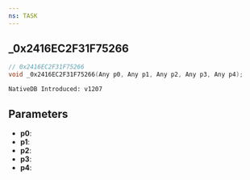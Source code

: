 ```yaml
---
ns: TASK
---
```

## _0x2416EC2F31F75266

```c
// 0x2416EC2F31F75266
void _0x2416EC2F31F75266(Any p0, Any p1, Any p2, Any p3, Any p4);
```

```
NativeDB Introduced: v1207
```

## Parameters
* **p0**:
* **p1**:
* **p2**:
* **p3**:
* **p4**:
